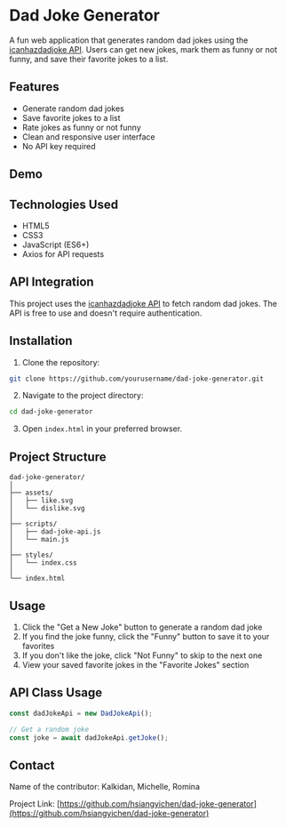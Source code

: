 # Dad Joke Generator

A fun web application that generates random dad jokes using the [icanhazdadjoke API](https://icanhazdadjoke.com/api). Users can get new jokes, mark them as funny or not funny, and save their favorite jokes to a list.

## Features

- Generate random dad jokes
- Save favorite jokes to a list
- Rate jokes as funny or not funny
- Clean and responsive user interface
- No API key required

## Demo

<!-- ![Dad Joke Generator Demo](./assets/demo.png) -->

## Technologies Used

- HTML5
- CSS3
- JavaScript (ES6+)
- Axios for API requests

## API Integration

This project uses the [icanhazdadjoke API](https://icanhazdadjoke.com/api) to fetch random dad jokes. The API is free to use and doesn't require authentication.

## Installation

1. Clone the repository:

```bash
git clone https://github.com/yourusername/dad-joke-generator.git
```

2. Navigate to the project directory:

```bash
cd dad-joke-generator
```

3. Open `index.html` in your preferred browser.

## Project Structure

```
dad-joke-generator/
│
├── assets/
│   ├── like.svg
│   └── dislike.svg
│
├── scripts/
│   ├── dad-joke-api.js
│   └── main.js
│
├── styles/
│   └── index.css
│
└── index.html
```

## Usage

1. Click the "Get a New Joke" button to generate a random dad joke
2. If you find the joke funny, click the "Funny" button to save it to your favorites
3. If you don't like the joke, click "Not Funny" to skip to the next one
4. View your saved favorite jokes in the "Favorite Jokes" section

## API Class Usage

```javascript
const dadJokeApi = new DadJokeApi();

// Get a random joke
const joke = await dadJokeApi.getJoke();
```

## Contact

Name of the contributor: Kalkidan, Michelle, Romina

Project Link: [https://github.com/hsiangyichen/dad-joke-generator](https://github.com/hsiangyichen/dad-joke-generator)
